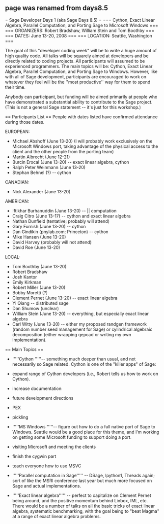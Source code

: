 ## page was renamed from days8.5
= Sage Developer Days 1 (aka Sage Days 8.5) =
=== Cython, Exact Linear Algebra, Parallel Computation, and Porting Sage to Microsoft Windows ===
=== ORGANIZERS: Robert Bradshaw, William Stein and Tom Boothby ===
=== DATES: June 13-20, 2008 ===
=== LOCATION: Seattle, Washington ===

The goal of this "developer coding week" will be to write a huge amount of high quality code.  All talks will be squarely aimed at developers and be directly related to coding projects.  All participants will assumed to be experienced programmers. The main topics will be: Cython, Exact Linear Algebra, Parallel Computation, and Porting Sage to Windows.   However, like with all of Sage development, participants are encouraged to work on whatever they feel will be the ''most productive'' way for them to spend their time.

Anybody can participant, but funding will be aimed primarily at people who have demonstrated a substantial ability to contribute to the Sage project.  (This is not a general Sage statement -- it's just for this workshop.)

== Participants List ==
People with dates listed have confirmed attendance during those dates.

EUROPEAN:

 * Michael Abshoff (June 13-20) (I will probably work exclusively on the Microsoft Windows port, taking advantage of the physical access to the client and the other people from the porting team)
 * Martin Albrecht (June 12-21)
 * Burcin Erocal (June 13-20) -- exact linear algebra, cython
 * Ralph Peter Weinmann (June 13-20)
 * Stephan Behnel (?) -- cython


CANADIAN:

 * Nick Alexander (June 13-20)

AMERICAN:

 * Iftikhar Burhanuddin (June 13-20) -- || computation
 * Craig Citro (June 13-17) -- cython and exact linear algebra
 * Nathan Dunfield (tentative; probably will attend)
 * Gary Furnish (June 13-20) -- cython
 * Dan Gindikin (pnylab.com; Princeton) -- cython
 * Mike Hansen (June 13-20)
 * David Harvey (probably will not attend)
 * David Roe (June 13-20)

LOCAL:

 * Tom Boothby (June 13-20)
 * Robert Bradshaw
 * Josh Kantor
 * Emily Kirkman
 * Robert Miller (June 13-20)
 * Bobby Moretti (?)
 * Clement Pernet (June 13-20) -- exact linear algebra
 * Yi Qiang -- distributed sage
 * Dan Shumow (unclear)
 * William Stein (June 13-20) -- everything, but especially exact linear algebra
 * Carl Witty (June 13-20) -- either my proposed randgen framework (random number seed management for Sage) or cylindrical algebraic decomposition (either wrapping qepcad or writing my own implementation).

== Main Topics ==
 * '''''Cython '''''-- something much deeper than usual, and not necessarily so Sage related.  Cython is one of the "killer apps" of Sage:
  * expand range of Cython developers (i.e., Robert tells us how to work on Cython).
  * increase documentation
  * future development directions
  * PEX
  * pickling

 * '''''MS Windows '''''-- figure out how to do a full native port of Sage to Windows. Seattle would be a good place for this theme, and I'm working on getting some Microsoft funding to support doing a port.
  * visiting Microsoft and meeting the clients
  * finish the cygwin part
  * teach everyone how to use MSVC

 * '''''Parallel computation in Sage''''' -- DSage, Ipython1, Threads again; sort of like the MSRI conference last year but much more focused on Sage and actual implementations.
 * '''''Exact linear algebra''''' -- perfect to capitalize on Clement Pernet being around, and the positive momentum behind Linbox, IML, etc.  There would be a number of talks on all the basic tricks of exact linear algebra, systematic benchmarking, with the goal being to "beat Magma" at a range of exact linear algebra problems.
